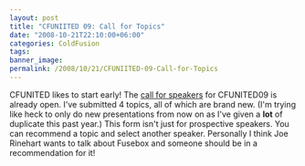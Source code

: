 ```yaml
---
layout: post
title: "CFUNIITED 09: Call for Topics"
date: "2008-10-21T22:10:00+06:00"
categories: ColdFusion 
tags: 
banner_image: 
permalink: /2008/10/21/CFUNIITED-09-Call-for-Topics
---
```


CFUNITED likes to start early! The <a href="http://callforspeakers.cfconf.org/">call for speakers</a> for CFUNITED09 is already open. I've submitted 4 topics, all of which are brand new. (I'm trying like heck to only do new presentations from now on as I've given a <b>lot</b> of duplicate this past year.) This form isn't just for prospective speakers. You can recommend a topic and select another speaker. Personally I think Joe Rinehart wants to talk about Fusebox and someone should be in a recommendation for it!